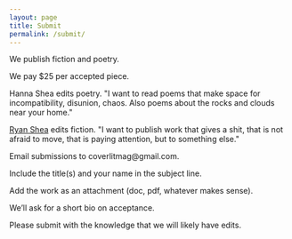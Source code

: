 ```yaml
---
layout: page
title: Submit
permalink: /submit/
---
```



<p>We publish fiction and poetry.</p>

<p>We pay $25 per accepted piece.</p>

<p>Hanna Shea edits poetry. "I want to read poems that make space for incompatibility, disunion, chaos. Also poems about the rocks and clouds near your home."</p>

<p><a href="https://ryanshea.info">Ryan Shea</a> edits fiction. "I want to publish work that gives a shit, that is not afraid to move, that is paying attention, but to something else."</p>

<p>Email submissions to coverlitmag@gmail.com.</p>

<p>Include the title(s) and your name in the subject line.</p>

<p>Add the work as an attachment (doc, pdf, whatever makes sense).</p>

<p>We’ll ask for a short bio on acceptance.</p>

<p>Please submit with the knowledge that we will likely have edits.</p>

